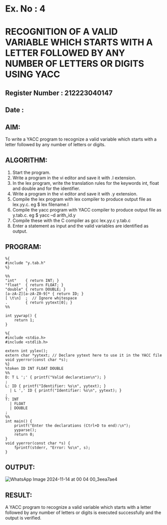 # Ex. No : 4	
# RECOGNITION OF A VALID VARIABLE WHICH STARTS WITH A LETTER FOLLOWED BY ANY NUMBER OF LETTERS OR DIGITS USING YACC
## Register Number : 212223040147
## Date : 

## AIM:   
To write a YACC program to recognize a valid variable which starts with a letter followed by any number of letters or digits.

## ALGORITHM:
1.	Start the program.
2.	Write a program in the vi editor and save it with .l extension.
3.	In the lex program, write the translation rules for the keywords int, float and double and for the identifier.
4.	Write a program in the vi editor and save it with .y extension.
5.	Compile the lex program with lex compiler to produce output file as lex.yy.c. eg $ lex filename.l
6.	Compile the yacc program with YACC compiler to produce output file as y.tab.c. eg $ yacc –d arith_id.y
7.	Compile these with the C compiler as gcc lex.yy.c y.tab.c
8.	Enter a statement as input and the valid variables are identified as output.

## PROGRAM:
```
%{
#include "y.tab.h"
%}

%%
"int"    { return INT; }
"float"  { return FLOAT; }
"double" { return DOUBLE; }
[a-zA-Z][a-zA-Z0-9]* { return ID; }
[ \t\n]  ;  // Ignore whitespace
.        { return yytext[0]; }
%%

int yywrap() {
    return 1;
}
```
```
%{
#include <stdio.h>
#include <stdlib.h>

extern int yylex();
extern char *yytext; // Declare yytext here to use it in the YACC file
void yyerror(const char *s);
%}
%token ID INT FLOAT DOUBLE
%%
D: T L ';' { printf("Valid declaration\n"); }
;
L: ID { printf("Identifier: %s\n", yytext); }
  | L ',' ID { printf("Identifier: %s\n", yytext); }
;
T: INT
  | FLOAT
  | DOUBLE
;
%%
int main() {
    printf("Enter the declarations (Ctrl+D to end):\n");
    yyparse();
    return 0;
}
void yyerror(const char *s) {
    fprintf(stderr, "Error: %s\n", s);
}
```
## OUTPUT:

![WhatsApp Image 2024-11-14 at 00 04 00_3eea7ae4](https://github.com/user-attachments/assets/9d0e54fa-2f81-4682-a14b-b4163cf2c9fd)

## RESULT:
A  YACC program to recognize a valid variable which starts with a letter followed by any number of letters or digits is executed successfully and the output is verified.


